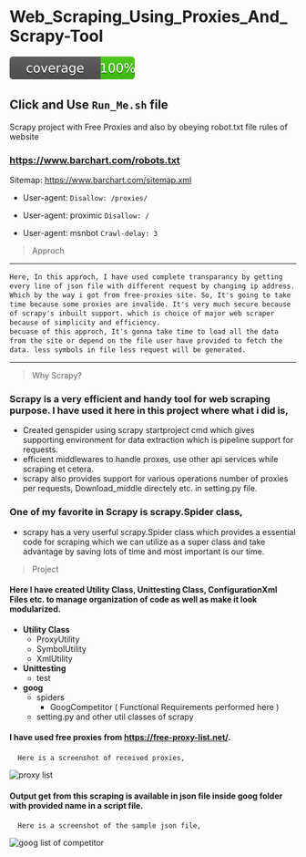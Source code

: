 # Web_Scraping_Using_Proxies_And_Scrapy-Tool

<img src="https://github.com/nemishzalavadiya/Web-Scraping-With-Free-Proxies-And-Scrapy-Tool/blob/master/Badges/coverage.svg"/>

## Click and Use  `Run_Me.sh` file
Scrapy project with Free Proxies and also by obeying robot.txt file rules of website
### https://www.barchart.com/robots.txt
Sitemap: https://www.barchart.com/sitemap.xml

 - User-agent: `Disallow: /proxies/`

 - User-agent: proximic `Disallow: /`

 - User-agent: msnbot `Crawl-delay: 3`

> Approch
---
    Here, In this approch, I have used complete transparancy by getting every line of json file with different request by changing ip address. Which by the way i got from free-proxies site. So, It's going to take time because some proxies are invalide. It's very much secure because of scrapy's inbuilt support. which is choice of major web scraper because of simplicity and efficiency.
    becuase of this approch, It's gonna take time to load all the data from the site or depend on the file user have provided to fetch the data. less symbols in file less request will be generated.
---
> Why Scrapy?

### Scrapy is a very efficient and handy tool for web scraping purpose. I have used it here in this project where what i did is,
 - Created genspider using scrapy startproject cmd which gives supporting environment for data extraction which is pipeline support for
    requests.
 - efficient middlewares to handle proxes, use other api services while scraping et cetera.
 - scrapy also provides support for various operations number of proxies per requests, Download_middle directely etc. in setting.py
   file.
   
### One of my favorite in Scrapy is scrapy.Spider class,
 - scrapy has a very userful scrapy.Spider class which provides a essential code for scraping which we can utilize as a super class and
   take advantage by saving lots of time and most important is our time.

> Project

#### Here I have created Utility Class, Unittesting Class, ConfigurationXml Files etc. to manage organization of code as well as make it look modularized.
 
 - **Utility Class**
   - ProxyUtility
   - SymbolUtility
   - XmlUtility
 - **Unittesting**
   - test
 - **goog**
   - spiders
     - GoogCompetitor ( Functional Requirements performed here )
   - setting.py and other util classes of scrapy 

#### I have used free proxies from https://free-proxy-list.net/.
      Here is a screenshot of received proxies,
![proxy list](https://github.com/nemishzalavadiya/Web_Scraping_Using_Proxies_And_Scrapy/blob/master/Screenshot/proxy_list.PNG)
      
#### Output get from this scraping is available in json file inside goog folder with provided name in a script file.
      Here is a screenshot of the sample json file,
![goog list of competitor](https://github.com/nemishzalavadiya/Web_Scraping_Using_Proxies_And_Scrapy/blob/master/Screenshot/goog_list_json.PNG)
      
     

